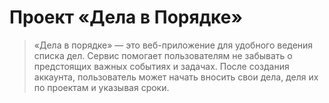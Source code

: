 # Проект «Дела в Порядке»

> «Дела в порядке» — это веб-приложение для удобного ведения списка дел. Сервис помогает пользователям не забывать о предстоящих важных событиях и задачах. После создания аккаунта, пользователь может начать вносить свои дела, деля их по проектам и указывая сроки.

